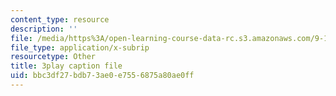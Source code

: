 ```yaml
---
content_type: resource
description: ''
file: /media/https%3A/open-learning-course-data-rc.s3.amazonaws.com/9-14-brain-structure-and-its-origins-spring-2014/bbc3df27bdb73ae0e7556875a80ae0ff_555142.srt
file_type: application/x-subrip
resourcetype: Other
title: 3play caption file
uid: bbc3df27-bdb7-3ae0-e755-6875a80ae0ff
---
```

